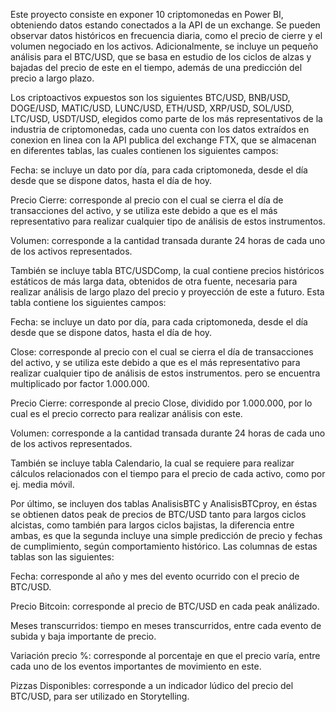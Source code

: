 Este proyecto consiste en exponer 10 criptomonedas en Power BI, obteniendo datos estando conectados a la API de un exchange. Se pueden observar datos históricos en frecuencia diaria, como el precio de cierre y el volumen negociado en los activos. Adicionalmente, se incluye un pequeño análisis para el BTC/USD, que se basa en estudio de los ciclos de alzas y bajadas del precio de este en el tiempo, además de una predicción del precio a largo plazo.

Los criptoactivos expuestos son los siguientes BTC/USD, BNB/USD, DOGE/USD, MATIC/USD, LUNC/USD, ETH/USD, XRP/USD, SOL/USD, LTC/USD, USDT/USD, elegidos como parte de los más representativos de la industria de criptomonedas, cada uno cuenta con los datos extraídos en conexion en linea con la API publica del exchange FTX, que se almacenan en diferentes tablas, las cuales contienen los siguientes campos:

Fecha: se incluye un dato por día, para cada criptomoneda, desde el día desde que se dispone datos, hasta el día de hoy.

Precio Cierre: corresponde al precio con el cual se cierra el día de transacciones del activo, y se utiliza este debido a que es el más representativo para realizar cualquier tipo de análisis de estos instrumentos.

Volumen: corresponde a la cantidad transada durante 24 horas de cada uno de los activos representados.

También se incluye tabla BTC/USDComp, la cual contiene precios históricos estáticos de más larga data, obtenidos de otra fuente, necesaria para realizar análisis de largo plazo del precio y proyección de este a futuro. Esta tabla contiene los siguientes campos:

Fecha: se incluye un dato por día, para cada criptomoneda, desde el día desde que se dispone datos, hasta el día de hoy.

Close: corresponde al precio con el cual se cierra el día de transacciones del activo, y se utiliza este debido a que es el más representativo para realizar cualquier tipo de análisis de estos instrumentos. pero se encuentra multiplicado por factor 1.000.000.

Precio Cierre: corresponde al precio Close, dividido por 1.000.000, por lo cual es el precio correcto para realizar análisis con este.

Volumen: corresponde a la cantidad transada durante 24 horas de cada uno de los activos representados.

También se incluye tabla Calendario, la cual se requiere para realizar cálculos relacionados con el tiempo para el precio de cada activo, como por ej. media móvil.

Por último, se incluyen dos tablas AnalisisBTC y AnalisisBTCproy, en éstas se obtienen datos peak de precios de BTC/USD tanto para largos ciclos alcistas, como también para largos ciclos bajistas, la diferencia entre ambas, es que la segunda incluye una simple predicción de precio y fechas de cumplimiento, según comportamiento histórico. Las columnas de estas tablas son las siguientes:

Fecha: corresponde al año y mes del evento ocurrido con el precio de BTC/USD.

Precio Bitcoin: corresponde al precio de BTC/USD en cada peak análizado.

Meses transcurridos: tiempo en meses transcurridos, entre cada evento de subida y baja importante de precio.

Variación precio %: corresponde al porcentaje en que el precio varía, entre cada uno de los eventos importantes de movimiento en este.

Pizzas Disponibles: corresponde a un indicador lúdico del precio del BTC/USD, para ser utilizado en Storytelling.
